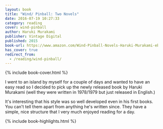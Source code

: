 ```yaml
---
layout: book
title: "Wind/ Pinball: Two Novels"
date: 2016-07-19 10:27:33
category: reading
cover: wind-pinball
author: Haruki Murakami
publisher: Vintage Digital
published: 2015
book-url: https://www.amazon.com/Wind-Pinball-Novels-Haruki-Murakami-ebook/dp/B00VPIXBJS
has_cover: true
redirect_from:
  - /reading/wind-pinball/
---
```

{% include book-cover.html %}

I went to an island by myself for a couple of days and wanted to have an easy read so I decided to pick up the newly released book by Haruki Murakami (well they were written in 1978/1979 but just released in English.)

It's interesting that his style was so well developed even in his first books. You can't tell them apart from anything he's written since. They have a simple, nice structure that I very much enjoyed reading for a day.

{% include book-highlights.html %}
